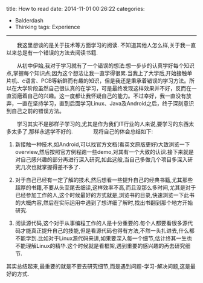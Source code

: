 title: How to read
date: 2014-11-01 00:26:22
categories:
- Balderdash
- Thinking
tags: Experience
---
　　我这里想谈的是关于技术等方面学习的阅读. 不知道其他人怎么样,关于我一直以来总是有一个错误的方法去阅读书籍.　　

　　从初中伊始,我对于学习就有了一个错误的想法:想一步步的认真学好每个知识点,掌握每个知识点;因为这个想法让我一直学得很累.当我上了大学后,开始接触单片机、c语言、PCB等新鲜而有趣的知识，但是我还是秉承着错误的学习方法。所以在大学阶段虽然自己很认真的在学习，可是最终发现这样效果并不好，反而在一直消磨着自己的兴趣。这一度都让我怀疑自己的能力。不过幸好，我一直没有放弃，一直在坚持学习，直到后面学习Linux、Java及Android之后，终于深刻意识到自己之前的错误方法。　　
<!--more-->
　　学习其实不是那样子学习的,尤其是作为我们IT行业的人来说,要学习的东西太多太多了,那样永远学不好的. 　　
　
现将自己的体会总结如下:

1. 新接触一种技术,如Android,可以找官方文档(看英文原版更好)大致浏览一下overview,然后按照官方例程跑一些demo,对其有一个大致的认识.接下来就是对自己感兴趣的部分再进行深入研究,如此这般,当自己多做几个项目多深入研究几次也就掌握得差不多了.

2. 对于自己已经有一定了解的技术,然后想看一些提升自己的经典书籍,尤其那些超厚的书籍,不要从头至尾去细读,这样效率不高,而且没那么多时间,尤其是对于已经参加工作的人,这个时候最好的方式就是,浏览书的目录,快速浏览一下此书的大概内容,然后在实际运用中遇到了想详细了解时,找出书翻到那个地方开始研究.　
　
3. 阅读源代码,这个对于从事编程工作的人是十分重要的.每个人都要看很多源代码才能真正提升自己的技能,但是看源代码也得有方法,不然一头扎进去,什么都不能学到.比如对于Linux源代码来讲,如果要深入每一个细节,估计终其一生也不能理解Linux的精华.这个时候就是看框架,遇到重要的感兴趣的再去研究细节.

其实总结起来,最重要的就是不要去研究细节,而是遇到问题-学习-解决问题,这是最好的方式.　　

